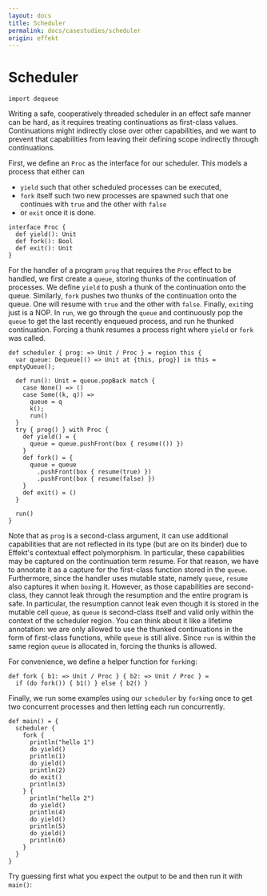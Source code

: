 ```yaml
---
layout: docs
title: Scheduler
permalink: docs/casestudies/scheduler
origin: effekt
---
```


# Scheduler

```effekt:prelude:hide
import dequeue
```

Writing a safe, cooperatively threaded scheduler in an effect safe manner can be hard, as it requires treating continuations as first-class values.
Continuations might indirectly close over other capabilities, and we want to prevent that capabilities from leaving their defining scope indirectly through continuations.

First, we define an `Proc` as the interface for our scheduler.
This models a process that either can
- `yield` such that other scheduled processes can be executed,
- `fork` itself such two new processes are spawned such that one continues with `true` and the other with `false`
- or `exit` once it is done.

```effekt
interface Proc {
  def yield(): Unit
  def fork(): Bool
  def exit(): Unit
}
```

For the handler of a program `prog` that requires the `Proc` effect to be handled, we first create a `queue`, storing thunks of the continuation of processes.
We define `yield` to push a thunk of the continuation onto the queue.
Similarly, `fork` pushes two thunks of the continuation onto the queue. One will resume with `true` and the other with `false`.
Finally, `exit`ing just is a NOP.
In `run`, we go through the `queue` and continuously pop the `queue` to get the last recently enqueued process, and run he thunked continuation.
Forcing a thunk resumes a process right where `yield` or `fork` was called.

```effekt
def scheduler { prog: => Unit / Proc } = region this {
  var queue: Dequeue[() => Unit at {this, prog}] in this = emptyQueue();

  def run(): Unit = queue.popBack match {
    case None() => ()
    case Some((k, q)) =>
      queue = q
      k();
      run()
  }
  try { prog() } with Proc {
    def yield() = {
      queue = queue.pushFront(box { resume(()) })
    }
    def fork() = {
      queue = queue
        .pushFront(box { resume(true) })
        .pushFront(box { resume(false) })
    }
    def exit() = ()
  }

  run()
}
```

Note that as `prog` is a second-class argument, it can use additional capabilities that are not reflected in its type (but are on its binder) due to Effekt's contextual effect polymorphism.
In particular, these capabilities may be captured on the continuation term resume.
For that reason, we have to annotate it as a capture for the first-class function stored in the `queue`.
Furthermore, since the handler uses mutable state, namely `queue`, `resume` also captures it when `box`ing it.
However, as those capabilities are second-class, they cannot leak through the resumption and the entire program is safe. In particular, the resumption cannot leak even though it is stored in the mutable cell `queue`, as `queue` is second-class itself and valid only within the context of the scheduler region.
You can think about it like a lifetime annotation: we are only allowed to use the thunked continuations in the form of first-class functions, while `queue` is still alive.
Since `run` is within the same region `queue` is allocated in, forcing the thunks is allowed.

For convenience, we define a helper function for `fork`ing:

```effekt
def fork { b1: => Unit / Proc } { b2: => Unit / Proc } =
  if (do fork()) { b1() } else { b2() }
```

Finally, we run some examples using our `scheduler` by `fork`ing once to get two concurrent processes and then letting each run concurrently.

```
def main() = {
  scheduler {
    fork {
      println("hello 1")
      do yield()
      println(1)
      do yield()
      println(2)
      do exit()
      println(3)
    } {
      println("hello 2")
      do yield()
      println(4)
      do yield()
      println(5)
      do yield()
      println(6)
    }
  }
}
```

Try guessing first what you expect the output to be and then run it with `main()`:

```effekt:repl
```
